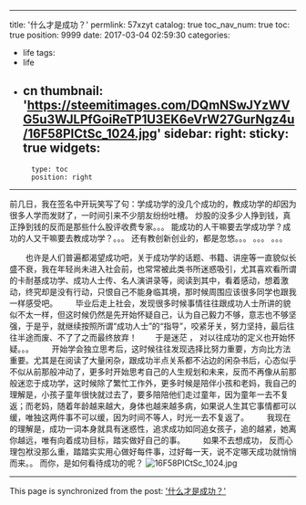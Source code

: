 
---
title: '什么才是成功？'
permlink: 57xzyt
catalog: true
toc_nav_num: true
toc: true
position: 9999
date: 2017-03-04 02:59:30
categories:
- life
tags:
- life
- cn
thumbnail: 'https://steemitimages.com/DQmNSwJYzWVG5u3WJLPfGoiReTP1U3EK6eVrW27GurNgz4u/16F58PICtSc_1024.jpg'
sidebar:
    right:
        sticky: true
widgets:
    -
        type: toc
        position: right
---


前几日，我在签名中开玩笑写了句：学成功学的没几个成功的，教成功学的却因为很多人学而发财了，一时间引来不少朋友纷纷吐槽。
       炒股的没多少人挣到钱，真正挣到钱的反而是那些什么股评收费专家。。。
       能成功的人干嘛要去学成功学？成功的人又干嘛要去教成功学？。。。
       还有教创新创业的，都是忽悠。。。
       。。。 。。。

　　也许是人们普遍都渴望成功吧，关于成功学的话题、书籍、讲座等一直貌似长盛不衰，我在年轻尚未进入社会前，也常常被此类书所迷惑吸引，尤其喜欢看所谓的卡耐基成功学、成功人士传、名人演讲录等，阅读到其中，看着感动，想着激动，终究却是没有行动，只恨自己不能身临其境，那时候周围应该很多同学也跟我一样感受吧。
　　毕业后走上社会，发现很多时候事情往往跟成功人士所讲的貌似不太一样，但这时候仍然是先开始怀疑自己，认为自己毅力不够，意志也不够坚强，于是乎，就继续按照所谓“成功人士”的“指导”，咬紧牙关，努力坚持，最后往往半途而废、不了了之而最终放弃！
　　于是迷茫 ， 对以往成功的定义也开始怀疑。。。
　　开始学会独立思考后，这时候往往发现选择比努力重要，方向比方法重要。尤其是在阅读了大量闲杂，跟成功半点关系都不沾边的闲杂书后，心态似乎不似从前那般冲动了，更多时开始思考自己的人生规划和未来，反而不再像从前那般迷恋于成功学，这时候除了繁忙工作外，更多时候是陪伴小孩和老妈，我自己的理解是，小孩子童年很快就过去了，要多陪陪他们走过童年，因为童年一去不复返；而老妈，随着年龄越来越大，身体也越来越多病，如果说人生其它事情都可以缓，唯独这两件事不可以缓，因为时间不等人，时光一去不复返了。
　　我现在的理解是，成功一词本身就具有迷惑性，追求成功如同追女孩子，追的越紧，她离你越远，唯有向着成功目标，踏实做好自己的事。
　　如果不去想成功， 反而心理包袱没那么重，踏踏实实用心做好每件事，过好每一天，说不定哪天成功就悄悄而来。。 
         而你，是如何看待成功的呢？
![16F58PICtSc_1024.jpg](https://steemitimages.com/DQmNSwJYzWVG5u3WJLPfGoiReTP1U3EK6eVrW27GurNgz4u/16F58PICtSc_1024.jpg)

- - -

This page is synchronized from the post: ['什么才是成功？'](https://steemit.com/@rivalhw/57xzyt)
